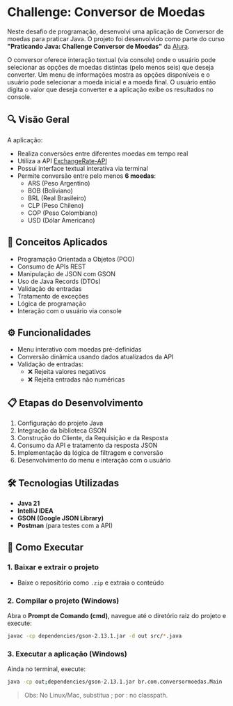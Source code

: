 # Challenge: Conversor de Moedas

Neste desafio de programação, desenvolvi uma aplicação de Conversor de moedas para praticar Java. O projeto foi desenvolvido como parte do curso **"Praticando Java: Challenge Conversor de Moedas"** da [Alura](https://www.alura.com.br/).

O conversor oferece interação textual (via console) onde o usuário pode selecionar as opções de moedas distintas (pelo menos seis) que deseja converter. Um menu de informações mostra as opções disponíveis e o usuário pode selecionar a moeda inicial e a moeda final. O usuário então digita o valor que deseja converter e a aplicação exibe os resultados no console.



## 🔍 Visão Geral

A aplicação:

- Realiza conversões entre diferentes moedas em tempo real
- Utiliza a API [ExchangeRate-API](https://www.exchangerate-api.com/)
- Possui interface textual interativa via terminal
- Permite conversão entre pelo menos **6 moedas**:
  - ARS (Peso Argentino)  
  - BOB (Boliviano)  
  - BRL (Real Brasileiro)  
  - CLP (Peso Chileno)  
  - COP (Peso Colombiano)  
  - USD (Dólar Americano)



## 🧠 Conceitos Aplicados

- Programação Orientada a Objetos (POO)
- Consumo de APIs REST
- Manipulação de JSON com GSON
- Uso de Java Records (DTOs)
- Validação de entradas
- Tratamento de exceções
- Lógica de programação
- Interação com o usuário via console



## ⚙️ Funcionalidades

- Menu interativo com moedas pré-definidas
- Conversão dinâmica usando dados atualizados da API
- Validação de entradas:
  - ❌ Rejeita valores negativos  
  - ❌ Rejeita entradas não numéricas



## 📋 Etapas do Desenvolvimento

1. Configuração do projeto Java
2. Integração da biblioteca GSON
3. Construção do Cliente, da Requisição e da Resposta
4. Consumo da API e tratamento da resposta JSON
5. Implementação da lógica de filtragem e conversão
6. Desenvolvimento do menu e interação com o usuário



## 🛠️ Tecnologias Utilizadas

- **Java 21**
- **IntelliJ IDEA**
- **GSON (Google JSON Library)**
- **Postman** (para testes com a API)



## 🚀 Como Executar


### 1. Baixar e extrair o projeto

- Baixe o repositório como `.zip` e extraia o conteúdo

### 2. Compilar o projeto (Windows)

Abra o **Prompt de Comando (cmd)**, navegue até o diretório raiz do projeto e execute:

```bash
javac -cp dependencies/gson-2.13.1.jar -d out src/*.java
```

### 3. Executar a aplicação (Windows)
Ainda no terminal, execute:

```bash
java -cp out;dependencies/gson-2.13.1.jar br.com.conversormoedas.Main
```

> Obs: No Linux/Mac, substitua ; por : no classpath.
